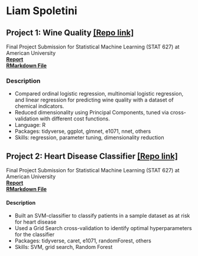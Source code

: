 # Liam Spoletini

## Project 1: Wine Quality [[Repo link]](https://github.com/Lspoletini/WineHearts)
Final Project Submission for Statistical Machine Learning (STAT 627) at American University   
[**Report**](https://github.com/Lspoletini/WineHearts/blob/main/R/WineQuality.html)  
[**RMarkdown File**](https://github.com/Lspoletini/WineHearts/blob/main/R/WineQuality.Rmd)    

### Description
- Compared ordinal logistic regression, multinomial logistic regression, and linear regression for predicting wine quality with a dataset of chemical indicators.
- Reduced dimensionality using Principal Components, tuned via cross-validation with different cost functions.
- Language: R
- Packages: tidyverse, ggplot, glmnet, e1071, nnet, others
- Skills: regression, parameter tuning, dimensionality reduction

## Project 2: Heart Disease Classifier [[Repo link]](https://github.com/Lspoletini/WineHearts)
Final Project Submission for Statistical Machine Learning (STAT 627) at American University   
[**Report**](https://github.com/Lspoletini/WineHearts/blob/main/Heart-Disease.html)  
[**RMarkdown File**](https://github.com/Lspoletini/WineHearts/blob/main/Heart-Disease.Rmd)  

#### Description
- Built an SVM-classifier to classify patients in a sample dataset as at risk for heart disease
- Used a Grid Search cross-validation to identify optimal hyperparameters for the classifier
- Packages: tidyverse, caret, e1071, randomForest, others
- Skills: SVM, grid search, Random Forest
